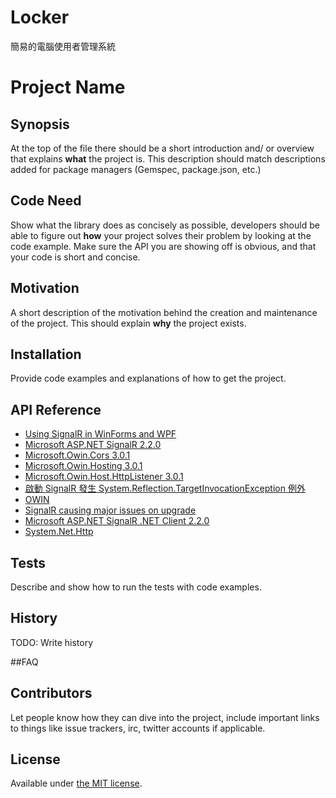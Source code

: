 # Locker
簡易的電腦使用者管理系統

# Project Name
## Synopsis

At the top of the file there should be a short introduction and/ or overview that explains **what** the project is. This description should match descriptions added for package managers (Gemspec, package.json, etc.)

## Code Need

Show what the library does as concisely as possible, developers should be able to figure out **how** your project solves their problem by looking at the code example. Make sure the API you are showing off is obvious, and that your code is short and concise.

## Motivation

A short description of the motivation behind the creation and maintenance of the project. This should explain **why** the project exists.

## Installation

Provide code examples and explanations of how to get the project.

## API Reference

* [Using SignalR in WinForms and WPF](https://code.msdn.microsoft.com/windowsdesktop/Using-SignalR-in-WinForms-f1ec847b)
* [Microsoft ASP.NET SignalR 2.2.0](https://www.nuget.org/packages/Microsoft.AspNet.SignalR/2.2.0)
* [Microsoft.Owin.Cors 3.0.1](https://www.nuget.org/packages/Microsoft.Owin.Cors/)
* [Microsoft.Owin.Hosting 3.0.1](https://www.nuget.org/packages/Microsoft.Owin.Hosting/)
* [Microsoft.Owin.Host.HttpListener 3.0.1](https://www.nuget.org/packages/Microsoft.Owin.Host.HttpListener/)
* [啟動 SignalR 發生 System.Reflection.TargetInvocationException 例外](https://dotblogs.com.tw/joysdw12/archive/2013/11/26/aspnet-signalr-system-reflection-targetinvocationexception.aspx)
* [OWIN](http://blog.darkthread.net/post-2013-12-01-about-owin.aspx)
* [SignalR causing major issues on upgrade](http://stackoverflow.com/questions/19814213/signalr-causing-major-issues-on-upgrade)
* [Microsoft ASP.NET SignalR .NET Client 2.2.0](https://www.nuget.org/packages/Microsoft.AspNet.SignalR.Client/)
* [System.Net.Http](https://www.nuget.org/packages/System.Net.Http/4.0.1-rc2-24027)

## Tests

Describe and show how to run the tests with code examples.

## History

TODO: Write history

##FAQ

## Contributors

Let people know how they can dive into the project, include important links to things like issue trackers, irc, twitter accounts if applicable.

## License

Available under [the MIT license](https://mths.be/mit).